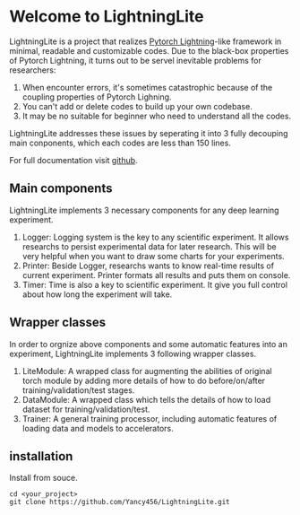 # Welcome to LightningLite

LightningLite is a project that realizes [Pytorch Lightning](https://lightning.ai/)-like framework in minimal, readable and customizable codes. Due to the black-box properties of Pytorch Lightning, it turns out to be servel inevitable problems for researchers:

1. When encounter errors, it's sometimes catastrophic because of the coupling properties of Pytorch Lighning.
2. You can't add or delete codes to build up your own codebase.
3. It may be no suitable for beginner who need to understand all the codes.

LightningLite addresses these issues by seperating it into 3 fully decouping main conponents, which each codes are less than 150 lines.

For full documentation visit [github](https://github.com/Yancy456/LightningLite).

## Main components

LightningLite implements 3 necessary components for any deep learning experiment.

1. Logger: Logging system is the key to any scientific experiment. It allows researchs to persist experimental data for later research. This will be very helpful when you want to draw some charts for your experiments.
2. Printer: Beside Logger, researchs wants to know real-time results of current experiment. Printer formats all results and puts them on console.
3. Timer: Time is also a key to scientific experiment. It give you full control about how long the experiment will take.

## Wrapper classes

In order to orgnize above components and some automatic features into an experiment, LightningLite implements 3 following wrapper classes.

1. LiteModule: A wrapped class for augmenting the abilities of original torch module by adding more details of how to do before/on/after training/validation/test stages.
2. DataModule: A wrapped class which tells the details of how to load dataset for training/validation/test.
3. Trainer: A general training processor, including automatic features of loading data and models to accelerators.

## installation

Install from souce.
```
cd <your_project>
git clone https://github.com/Yancy456/LightningLite.git
```

